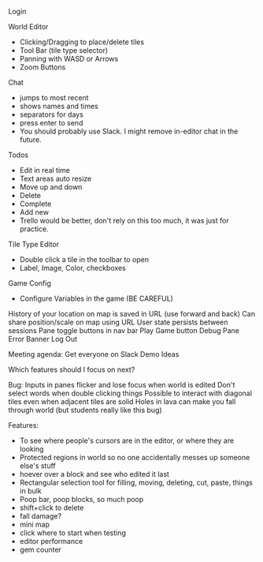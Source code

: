 Login

World Editor
- Clicking/Dragging to place/delete tiles
- Tool Bar (tile type selector)
- Panning with WASD or Arrows
- Zoom Buttons

Chat
- jumps to most recent
- shows names and times
- separators for days
- press enter to send
- You should probably use Slack. I might remove in-editor chat in the future.

Todos
- Edit in real time
- Text areas auto resize
- Move up and down
- Delete
- Complete
- Add new
- Trello would be better, don't rely on this too much, it was just for practice.

Tile Type Editor
- Double click a tile in the toolbar to open
- Label, Image, Color, checkboxes

Game Config
- Configure Variables in the game (BE CAREFUL)

History of your location on map is saved in URL (use forward and back)
Can share position/scale on map using URL
User state persists between sessions
Pane toggle buttons in nav bar
Play Game button
Debug Pane
Error Banner
Log Out


Meeting agenda:
Get everyone on Slack
Demo
Ideas

Which features should I focus on next?

Bug: 
Inputs in panes flicker and lose focus when world is edited
Don't select words when double clicking things
Possible to interact with diagonal tiles even when adjacent tiles are solid
Holes in lava can make you fall through world (but students really like this bug)

Features:
- To see where people's cursors are in the editor, or where they are looking
- Protected regions in world so no one accidentally messes up someone else's stuff
- hoever over a block and see who edited it last
- Rectangular selection tool for filling, moving, deleting, cut, paste, things in bulk
- Poop bar, poop blocks, so much poop
- shift+click to delete
- fall damage?
- mini map
- click where to start when testing
- editor performance
- gem counter

